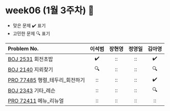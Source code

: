 
# week06 (1월 3주차) :pencil:

- 맞은 문제 :heavy_check_mark: 표기
- 고민한 문제 :mag: 표기


| Problem No.                                                                             |       이석범       | 장현영 |       정영일       |       김아영       |
| :-------------------------------------------------------------------------------------- | :----------------: |  :----------------: | :----------------: | :----------------: |
| [BOJ 2531](https://www.acmicpc.net/problem/2531) 회전초밥                       | :heavy_check_mark: | :: | :: | :heavy_check_mark: | 
| [BOJ 2140](https://www.acmicpc.net/problem/2140) 지뢰찾기            | :mag: | :: | :: | :mag: | 
| [PRO 77485](https://school.programmers.co.kr/learn/courses/30/lessons/77485) 행렬_테두리_회전하기                              | :: | :: | :: | :heavy_check_mark: | 
| [BOJ 2343](https://www.acmicpc.net/problem/2343) 기타_레슨                                  | :: |   ::   | :: | :mag: | 
| [PRO 72411](https://school.programmers.co.kr/learn/courses/30/lessons/72411) 메뉴_리뉴얼 | :: | :: | :: | :: |
